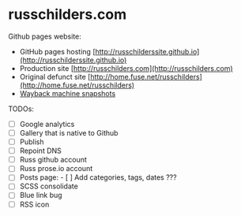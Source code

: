 # russchilders.com

Github pages website:
- GitHub pages hosting [http://russchilderssite.github.io](http://russchilderssite.github.io)
- Production site [http://russchilders.com](http://russchilders.com)
- Original defunct site [http://home.fuse.net/russchilders](http://home.fuse.net/russchilders)
- [Wayback machine snapshots](https://web.archive.org/web/*/http://home.fuse.net/russchilders/)

TODOs:
- [ ] Google analytics
- [ ] Gallery that is native to Github
- [ ] Publish
- [ ] Repoint DNS
- [ ] Russ github account
- [ ] Russ prose.io account
- [ ] Posts page:
      - [ ] Add categories, tags, dates ???
- [ ] SCSS consolidate
- [ ] Blue link bug
- [ ] RSS icon
